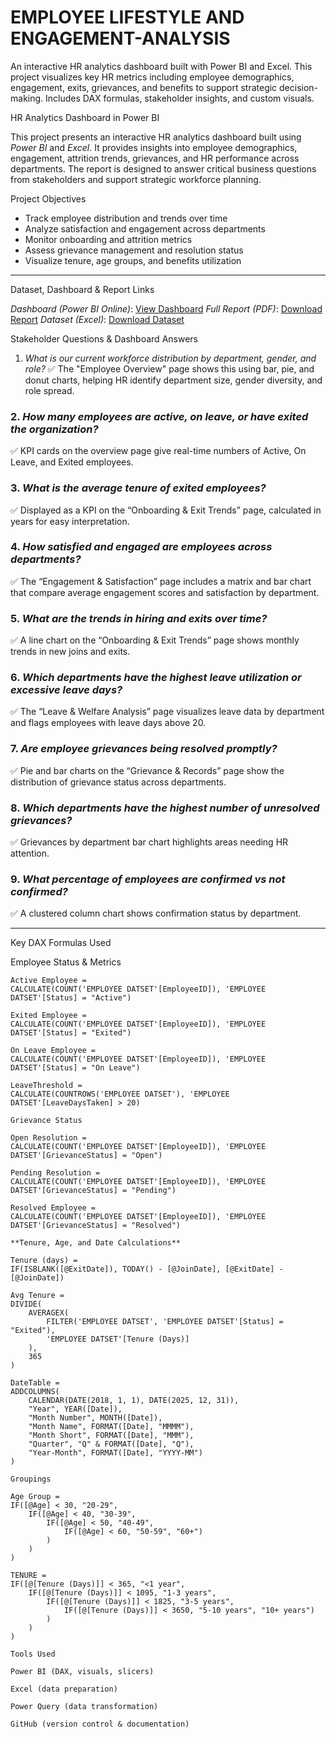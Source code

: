 # EMPLOYEE LIFESTYLE AND ENGAGEMENT-ANALYSIS
An interactive HR analytics dashboard built with Power BI and Excel. This project visualizes key HR metrics including employee demographics, engagement, exits, grievances, and benefits to support strategic decision-making. Includes DAX formulas, stakeholder insights, and custom visuals.

HR Analytics Dashboard in Power BI

This project presents an interactive HR analytics dashboard built using *Power BI* and *Excel*. It provides insights into employee demographics, engagement, attrition trends, grievances, and HR performance across departments. The report is designed to answer critical business questions from stakeholders and support strategic workforce planning.

Project Objectives

- Track employee distribution and trends over time
- Analyze satisfaction and engagement across departments
- Monitor onboarding and attrition metrics
- Assess grievance management and resolution status
- Visualize tenure, age groups, and benefits utilization

---

 Dataset, Dashboard & Report Links

*Dashboard (Power BI Online)*: [View Dashboard](https://app.powerbi.com/view?r=eyJrIjoiZTk4NjA4YjAtNjM5MS00NjBmLWJhMjYtYWRkNjNhMGU4YWY2IiwidCI6ImY0MzFkYTgxLWIyYmQtNGRiNC1iNjk3LTNhOTUzYzA5MDk0NSJ9)
*Full Report (PDF)*: [Download Report](https://onedrive.live.com/?redeem=aHR0cHM6Ly8xZHJ2Lm1zL2IvYy9iN2JjZTgyZDUzOTliNDYyL0VXbjJ0SUUtQW4xSXFpby1PV2pyZkgwQmhmb2lEaWdhVE1hdkU5X2wwOVkwM1E%5FZT0xZFFZQ0E&cid=B7BCE82D5399B462&id=B7BCE82D5399B462%21s81b4f669023e487daa2a3e3968eb7c7d&parId=B7BCE82D5399B462%21sc4aa7b1381b645138b9393832ba50ec8&o=OneUp)
*Dataset (Excel)*: [Download Dataset](https://1drv.ms/x/c/b7bce82d5399b462/EUJ-TEFDbY9EsFYFOb-MSDAB66l4vvOIzsDxWylCDoZOOA)


Stakeholder Questions & Dashboard Answers

1. *What is our current workforce distribution by department, gender, and role?*
✅ The "Employee Overview" page shows this using bar, pie, and donut charts, helping HR identify department size, gender diversity, and role spread.

### 2. *How many employees are active, on leave, or have exited the organization?*
✅ KPI cards on the overview page give real-time numbers of Active, On Leave, and Exited employees.

### 3. *What is the average tenure of exited employees?*
✅ Displayed as a KPI on the “Onboarding & Exit Trends” page, calculated in years for easy interpretation.

### 4. *How satisfied and engaged are employees across departments?*
✅ The “Engagement & Satisfaction” page includes a matrix and bar chart that compare average engagement scores and satisfaction by department.

### 5. *What are the trends in hiring and exits over time?*
✅ A line chart on the “Onboarding & Exit Trends” page shows monthly trends in new joins and exits.

### 6. *Which departments have the highest leave utilization or excessive leave days?*
✅ The “Leave & Welfare Analysis” page visualizes leave data by department and flags employees with leave days above 20.

### 7. *Are employee grievances being resolved promptly?*
✅ Pie and bar charts on the “Grievance & Records” page show the distribution of grievance status across departments.

### 8. *Which departments have the highest number of unresolved grievances?*
✅ Grievances by department bar chart highlights areas needing HR attention.

### 9. *What percentage of employees are confirmed vs not confirmed?*
✅ A clustered column chart shows confirmation status by department.

---
Key DAX Formulas Used

Employee Status & Metrics
```dax
Active Employee = 
CALCULATE(COUNT('EMPLOYEE DATSET'[EmployeeID]), 'EMPLOYEE DATSET'[Status] = "Active")

Exited Employee = 
CALCULATE(COUNT('EMPLOYEE DATSET'[EmployeeID]), 'EMPLOYEE DATSET'[Status] = "Exited")

On Leave Employee = 
CALCULATE(COUNT('EMPLOYEE DATSET'[EmployeeID]), 'EMPLOYEE DATSET'[Status] = "On Leave")

LeaveThreshold = 
CALCULATE(COUNTROWS('EMPLOYEE DATSET'), 'EMPLOYEE DATSET'[LeaveDaysTaken] > 20)

Grievance Status

Open Resolution = 
CALCULATE(COUNT('EMPLOYEE DATSET'[EmployeeID]), 'EMPLOYEE DATSET'[GrievanceStatus] = "Open")

Pending Resolution = 
CALCULATE(COUNT('EMPLOYEE DATSET'[EmployeeID]), 'EMPLOYEE DATSET'[GrievanceStatus] = "Pending")

Resolved Employee = 
CALCULATE(COUNT('EMPLOYEE DATSET'[EmployeeID]), 'EMPLOYEE DATSET'[GrievanceStatus] = "Resolved")

**Tenure, Age, and Date Calculations**

Tenure (days) = 
IF(ISBLANK([@ExitDate]), TODAY() - [@JoinDate], [@ExitDate] - [@JoinDate])

Avg Tenure = 
DIVIDE(
    AVERAGEX(
        FILTER('EMPLOYEE DATSET', 'EMPLOYEE DATSET'[Status] = "Exited"), 
        'EMPLOYEE DATSET'[Tenure (Days)]
    ), 
    365
)

DateTable = 
ADDCOLUMNS(
    CALENDAR(DATE(2018, 1, 1), DATE(2025, 12, 31)),
    "Year", YEAR([Date]),
    "Month Number", MONTH([Date]),
    "Month Name", FORMAT([Date], "MMMM"),
    "Month Short", FORMAT([Date], "MMM"),
    "Quarter", "Q" & FORMAT([Date], "Q"),
    "Year-Month", FORMAT([Date], "YYYY-MM")
)

Groupings

Age Group = 
IF([@Age] < 30, "20-29", 
    IF([@Age] < 40, "30-39", 
        IF([@Age] < 50, "40-49", 
            IF([@Age] < 60, "50-59", "60+")
        )
    )
)

TENURE = 
IF([@[Tenure (Days)]] < 365, "<1 year", 
    IF([@[Tenure (Days)]] < 1095, "1-3 years", 
        IF([@[Tenure (Days)]] < 1825, "3-5 years", 
            IF([@[Tenure (Days)]] < 3650, "5-10 years", "10+ years")
        )
    )
)

Tools Used

Power BI (DAX, visuals, slicers)

Excel (data preparation)

Power Query (data transformation)

GitHub (version control & documentation)
